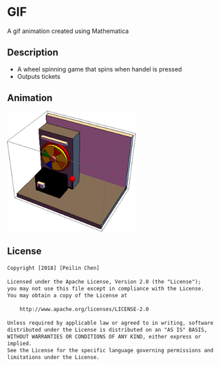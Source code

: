 # GIF
A gif animation created using Mathematica

## Description
- A wheel spinning game that spins when handel is pressed
- Outputs tickets

## Animation
<img src='Chen_Peilin_B1.gif' title='Video Walkthrough' width='300' alt='Video Walkthrough' />



## License

    Copyright [2018] [Peilin Chen]

    Licensed under the Apache License, Version 2.0 (the "License");
    you may not use this file except in compliance with the License.
    You may obtain a copy of the License at

        http://www.apache.org/licenses/LICENSE-2.0

    Unless required by applicable law or agreed to in writing, software
    distributed under the License is distributed on an "AS IS" BASIS,
    WITHOUT WARRANTIES OR CONDITIONS OF ANY KIND, either express or implied.
    See the License for the specific language governing permissions and
    limitations under the License.


